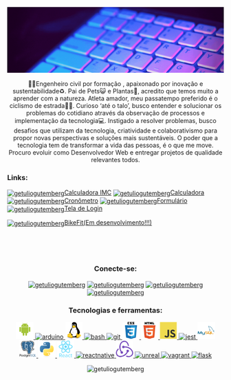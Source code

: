<img src="https://github.com/getuliogutemberg/getuliogutemberg/blob/main/GetulioBannerAnimado.gif">

<p align="center">👷‍♂️Engenheiro civil por formação , apaixonado por inovação e sustentabilidade♻. 
Pai de Pets😺 e Plantas🌻, acredito que temos muito a aprender com a natureza. 
Atleta amador, meu passatempo preferido é o ciclismo de estrada🚴‍♂️.
Curioso ‘até o talo’, busco entender e solucionar os problemas do cotidiano através da observação de processos e implementação da tecnologia💻.
Instigado a resolver problemas, busco desafios que utilizam da tecnologia, criatividade e colaborativismo para propor novas perspectivas e soluções mais sustentáveis. O poder que a tecnologia tem de transformar a vida das pessoas, é o que me move. 
Procuro evoluir como Desenvolvedor Web e entregar projetos de qualidade relevantes todos.</p>

<h3 align="left">Links:</h3>

<p align="left">
  <a href="https://getuliogutemberg.github.io/CalculadoraIMC/" target="_blank"><img align="center" src="https://lh3.googleusercontent.com/proxy/UBMdDVezEp29hr6m6UzOZsCSFPeqpnSOjy6U-qpsigES5Y23Xn9oj2GeG4po2Y41mvSb847RMA55NOLqTQ6qqbKZ030912LojBAneRvip98xg53po0VaWNDGvh7wWQ9N" alt="getuliogutemberg" height="40" width="40" />Calculadora IMC</a> 
<a href="https://getuliogutemberg.github.io/calculadora/" target="_blank"><img align="center" src="https://icons.veryicon.com/png/Application/Sevenesque%20(iOS%207%20inspired)/Calculator.png" alt="getuliogutemberg" height="40" width="40" />Calculadora</a>
<a href="https://getuliogutemberg.github.io/cronometro/" target="_blank"><img align="center" src="https://images.vexels.com/media/users/3/153924/isolated/preview/4591355da4c62844fda2328fa8c2f200-stopwatch-colored-stroke-icon-sport-icons-by-vexels.png" alt="getuliogutemberg" height="40" width="40" />Cronômetro</a>
<a href="https://getuliogutemberg.github.io/formularioClientes/" target="_blank"><img align="center" src="https://iconape.com/wp-content/png_logo_vector/google-forms.png" alt="getuliogutemberg" height="40" width="40" />Formulário</a>
<a href="https://getuliogutemberg.github.io/telaLogin/" target="_blank"><img align="center" src="https://images.vexels.com/media/users/3/135247/isolated/preview/e70a6296c2a79dc7a56ab05b103f38e8-user-sign-with-background-by-vexels.png" alt="getuliogutemberg" height="40" width="40" />Tela de Login</a>

  <a href="#" target="_blank"><img align="center" src="https://icons-for-free.com/iconfiles/png/512/bike+biker+icon-1320087270520744410.png" alt="getuliogutemberg" height="40" width="40" />BikeFit(Em desenvolvimento!!!)</a>

</p>


<br><br><br>
<h3 align="center">Conecte-se:</h3>

<p align="center">
<a href="https://instagram.com/getuliogutemberg" target="_blank"><img align="center" src="https://raw.githubusercontent.com/rahuldkjain/github-profile-readme-generator/master/src/images/icons/Social/instagram.svg" alt="getuliogutemberg" height="40" width="40" /></a>     <a href="mailto:getulio.dev@gmail.com" target="blank"><img align="center" src="https://cdn.worldvectorlogo.com/logos/official-gmail-icon-2020-.svg" alt="getuliogutemberg" height="40" width="40" /></a>     <a href="https://www.linkedin.com/in/getuliogutemberg/" target="blank"><img align="center" src="https://cdn.worldvectorlogo.com/logos/linkedin-icon-2.svg" alt="getuliogutemberg" height="30" width="40" /></a>      <a href="https://api.whatsapp.com/send?phone=5581982777891" target="blank"><img align="center" src="https://igrejadejacarepagua.com/wp-content/uploads/2018/08/wa.png" alt="getuliogutemberg" height="40" width="40" /></a>
</p>


<h3 align="center">Tecnologias e ferramentas:</h3>
<p align="center"> <a href="https://developer.android.com" target="_blank"> <img src="https://raw.githubusercontent.com/devicons/devicon/master/icons/android/android-original-wordmark.svg" alt="android" width="40" height="40"/> </a> <a href="https://www.arduino.cc/" target="_blank"> <img src="https://cdn.worldvectorlogo.com/logos/arduino-1.svg" alt="arduino" width="40" height="40"/> </a> <a href="https://www.linux.org/" target="_blank"> <img src="https://raw.githubusercontent.com/devicons/devicon/master/icons/linux/linux-original.svg" alt="linux" width="40" height="40"/> </a> <a href="https://www.gnu.org/software/bash/" target="_blank"> <img src="https://www.vectorlogo.zone/logos/gnu_bash/gnu_bash-icon.svg" alt="bash" width="40" height="40"/> </a>   <a href="https://git-scm.com/" target="_blank"> <img src="https://www.vectorlogo.zone/logos/git-scm/git-scm-icon.svg" alt="git" width="40" height="40"/> </a> <a href="https://www.w3schools.com/css/" target="_blank"> <img src="https://raw.githubusercontent.com/devicons/devicon/master/icons/css3/css3-original-wordmark.svg" alt="css3" width="40" height="40"/> </a> <a href="https://www.w3.org/html/" target="_blank"> <img src="https://raw.githubusercontent.com/devicons/devicon/master/icons/html5/html5-original-wordmark.svg" alt="html5" width="40" height="40"/> </a> <a href="https://developer.mozilla.org/en-US/docs/Web/JavaScript" target="_blank"> <img src="https://raw.githubusercontent.com/devicons/devicon/master/icons/javascript/javascript-original.svg" alt="javascript" width="40" height="40"/> </a> <a href="https://jestjs.io" target="_blank"> <img src="https://www.vectorlogo.zone/logos/jestjsio/jestjsio-icon.svg" alt="jest" width="40" height="40"/> </a>  <a href="https://www.mysql.com/" target="_blank"> <img src="https://raw.githubusercontent.com/devicons/devicon/master/icons/mysql/mysql-original-wordmark.svg" alt="mysql" width="40" height="40"/> </a> <a href="https://www.postgresql.org" target="_blank"> <img src="https://raw.githubusercontent.com/devicons/devicon/master/icons/postgresql/postgresql-original-wordmark.svg" alt="postgresql" width="40" height="40"/> </a> <a href="https://www.python.org" target="_blank"> <img src="https://raw.githubusercontent.com/devicons/devicon/master/icons/python/python-original.svg" alt="python" width="40" height="40"/> </a> <a href="https://reactjs.org/" target="_blank"> <img src="https://raw.githubusercontent.com/devicons/devicon/master/icons/react/react-original-wordmark.svg" alt="react" width="40" height="40"/> </a> <a href="https://reactnative.dev/" target="_blank"> <img src="https://reactnative.dev/img/header_logo.svg" alt="reactnative" width="40" height="40"/> </a> <a href="https://redux.js.org" target="_blank"> <img src="https://raw.githubusercontent.com/devicons/devicon/master/icons/redux/redux-original.svg" alt="redux" width="40" height="40"/> </a> <a href="https://unrealengine.com/" target="_blank"> <img src="https://raw.githubusercontent.com/kenangundogan/fontisto/036b7eca71aab1bef8e6a0518f7329f13ed62f6b/icons/svg/brand/unreal-engine.svg" alt="unreal" width="40" height="40"/> </a> <a href="https://www.vagrantup.com/" target="_blank"> <img src="https://www.vectorlogo.zone/logos/vagrantup/vagrantup-icon.svg" alt="vagrant" width="40" height="40"/> </a> <a href="https://flask.palletsprojects.com/" target="_blank"> <img src="https://www.vectorlogo.zone/logos/pocoo_flask/pocoo_flask-icon.svg" alt="flask" width="40" height="40"/> </a></p>

<p align="center"><img align="center" src="https://github-readme-stats.vercel.app/api/top-langs?username=getuliogutemberg&show_icons=true&locale=en&layout=compact" alt="getuliogutemberg" /></p>


